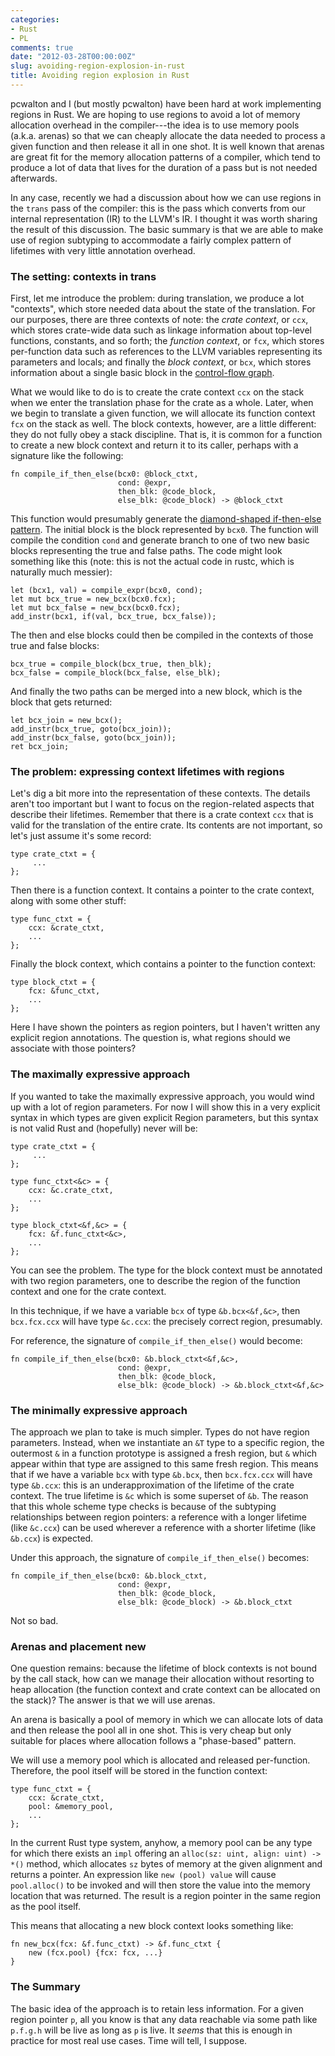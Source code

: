```yaml
---
categories:
- Rust
- PL
comments: true
date: "2012-03-28T00:00:00Z"
slug: avoiding-region-explosion-in-rust
title: Avoiding region explosion in Rust
---
```


pcwalton and I (but mostly pcwalton) have been hard at work
implementing regions in Rust.  We are hoping to use regions to avoid a
lot of memory allocation overhead in the compiler---the idea is to use
memory pools (a.k.a. arenas) so that we can cheaply allocate the data
needed to process a given function and then release it all in one
shot.  It is well known that arenas are great fit for the memory
allocation patterns of a compiler, which tend to produce a lot of data
that lives for the duration of a pass but is not needed afterwards.

In any case, recently we had a discussion about how we can use
regions in the `trans` pass of the compiler: this is the pass which
converts from our internal representation (IR) to the LLVM's IR.  I
thought it was worth sharing the result of this discussion.  The basic
summary is that we are able to make use of region subtyping to
accommodate a fairly complex pattern of lifetimes with very little
annotation overhead.

### The setting: contexts in trans

First, let me introduce the problem: during translation, we produce a
lot "contexts", which store needed data about the state of the
translation.  For our purposes, there are three contexts of note: the
*crate context*, or `ccx`, which stores crate-wide data such as
linkage information about top-level functions, constants, and so
forth; the *function context*, or `fcx`, which stores per-function
data such as references to the LLVM variables representing its
parameters and locals; and finally the *block context*, or `bcx`,
which stores information about a single basic block in the
[control-flow graph][cfg].

[cfg]: http://en.wikipedia.org/wiki/Control_flow_graph

What we would like to do is to create the crate context `ccx` on the
stack when we enter the translation phase for the crate as a whole.
Later, when we begin to translate a given function, we will allocate
its function context `fcx` on the stack as well.  The block contexts,
however, are a little different: they do not fully obey a stack
discipline.  That is, it is common for a function to create a new
block context and return it to its caller, perhaps with a signature
like the following:

    fn compile_if_then_else(bcx0: @block_ctxt,
                            cond: @expr,
                            then_blk: @code_block,
                            else_blk: @code_block) -> @block_ctxt

This function would presumably generate the
[diamond-shaped if-then-else pattern][ite].  The initial block is the
block represented by `bcx0`.  The function will compile the condition
`cond` and generate branch to one of two new basic blocks representing
the true and false paths.  The code might look something like this
(note: this is not the actual code in rustc, which is naturally much
messier):

    let (bcx1, val) = compile_expr(bcx0, cond);
    let mut bcx_true = new_bcx(bcx0.fcx);
    let mut bcx_false = new_bcx(bcx0.fcx);
    add_instr(bcx1, if(val, bcx_true, bcx_false));

The then and else blocks could then be compiled in the contexts of those
true and false blocks:

    bcx_true = compile_block(bcx_true, then_blk);
    bcx_false = compile_block(bcx_false, else_blk);
    
And finally the two paths can be merged into a new block, which is the block
that gets returned:

    let bcx_join = new_bcx();
    add_instr(bcx_true, goto(bcx_join));
    add_instr(bcx_false, goto(bcx_join));
    ret bcx_join;

[ite]: http://en.wikipedia.org/wiki/File:If-then-else-control-flow-graph.svg

### The problem: expressing context lifetimes with regions

Let's dig a bit more into the representation of these contexts.  The
details aren't too important but I want to focus on the region-related
aspects that describe their lifetimes.  Remember that there is a crate
context `ccx` that is valid for the translation of the entire crate.
Its contents are not important, so let's just assume it's some record:

    type crate_ctxt = {
         ...
    };
    
Then there is a function context.  It contains a pointer to the crate context,
along with some other stuff:

    type func_ctxt = {
        ccx: &crate_ctxt,
        ...
    };
    
Finally the block context, which contains a pointer to the function context:

    type block_ctxt = {
        fcx: &func_ctxt,
        ...
    };
    
Here I have shown the pointers as region pointers, but I haven't
written any explicit region annotations.  The question is, what
regions should we associate with those pointers?  

### The maximally expressive approach

If you wanted to take the maximally expressive approach, you would
wind up with a lot of region parameters.  For now I will show this in
a very explicit syntax in which types are given explicit Region
parameters, but this syntax is not valid Rust and (hopefully) never
will be:

    type crate_ctxt = {
         ...
    };
    
    type func_ctxt<&c> = {
        ccx: &c.crate_ctxt,
        ...
    };

    type block_ctxt<&f,&c> = {
        fcx: &f.func_ctxt<&c>,
        ...
    };
    
You can see the problem.  The type for the block context must be
annotated with two region parameters, one to describe the region of
the function context and one for the crate context.  

In this technique, if we have a variable `bcx` of type
`&b.bcx<&f,&c>`, then `bcx.fcx.ccx` will have type `&c.ccx`: the
precisely correct region, presumably.

For reference, the signature of `compile_if_then_else()` would become:

    fn compile_if_then_else(bcx0: &b.block_ctxt<&f,&c>,
                            cond: @expr,
                            then_blk: @code_block,
                            else_blk: @code_block) -> &b.block_ctxt<&f,&c>
                            
### The minimally expressive approach

The approach we plan to take is much simpler.  Types do not have
region parameters.  Instead, when we instantiate an `&T` type to a
specific region, the outermost `&` in a function prototype is assigned
a fresh region, but `&` which appear within that type are assigned to
this same fresh region.  This means that if we have a variable `bcx`
with type `&b.bcx`, then `bcx.fcx.ccx` will have type `&b.ccx`: this
is an underapproximation of the lifetime of the crate context.  The
true lifetime is `&c` which is some superset of `&b`.  The reason that
this whole scheme type checks is because of the subtyping
relationships between region pointers: a reference with a longer
lifetime (like `&c.ccx`) can be used wherever a reference with a
shorter lifetime (like `&b.ccx`) is expected.

Under this approach, the signature of `compile_if_then_else()` becomes:

    fn compile_if_then_else(bcx0: &b.block_ctxt,
                            cond: @expr,
                            then_blk: @code_block,
                            else_blk: @code_block) -> &b.block_ctxt
                            
Not so bad.                            
                            
### Arenas and placement new

One question remains: because the lifetime of block contexts is not
bound by the call stack, how can we manage their allocation without
resorting to heap allocation (the function context and crate context
can be allocated on the stack)? The answer is that we will use arenas. 

An arena is basically a pool of memory in which we can allocate lots
of data and then release the pool all in one shot.  This is very cheap
but only suitable for places where allocation follows a "phase-based"
pattern.  

We will use a memory pool which is allocated and released per-function.
Therefore, the pool itself will be stored in the function context:

    type func_ctxt = {
        ccx: &crate_ctxt,
        pool: &memory_pool,
        ...
    };
    
In the current Rust type system, anyhow, a memory pool can be any type
for which there exists an `impl` offering an `alloc(sz: uint, align:
uint) -> *()` method, which allocates `sz` bytes of memory at the
given alignment and returns a pointer.  An expression like `new (pool)
value` will cause `pool.alloc()` to be invoked and will then store the
value into the memory location that was returned.  The result is a
region pointer in the same region as the pool itself.

This means that allocating a new block context looks something like:

    fn new_bcx(fcx: &f.func_ctxt) -> &f.func_ctxt {
        new (fcx.pool) {fcx: fcx, ...}        
    }
    
### The Summary

The basic idea of the approach is to retain less information.  For a
given region pointer `p`, all you know is that any data reachable via
some path like `p.f.g.h` will be live as long as `p` is live.  It
*seems* that this is enough in practice for most real use cases. Time
will tell, I suppose.
